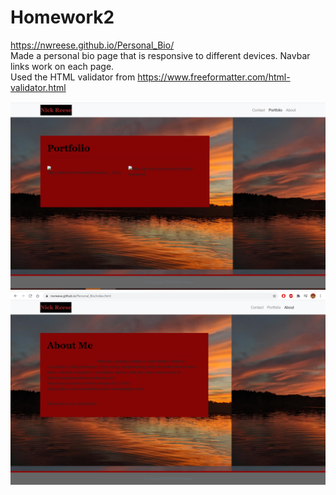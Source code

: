 # Homework2
https://nwreese.github.io/Personal_Bio/
<br>
Made a personal bio page that is responsive to different devices. 
Navbar links work on each page.
<br>
Used the HTML validator from https://www.freeformatter.com/html-validator.html

<img src = "Screenshot (25).png">
<img src = "Screenshot (28).png">
